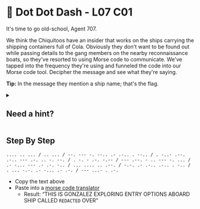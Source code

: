 # 💨 Dot Dot Dash - L07 C01

It's time to go old-school, Agent 707.

We think the Chiquitoos have an insider that works on the ships carrying the shipping containers full of Cola. Obviously they don't want to be found out while passing details to the gang members on the nearby reconnaissance boats, so they've resorted to using Morse code to communicate. We've tapped into the frequency they're using and funneled the code into our Morse code tool. Decipher the message and see what they're saying.

**Tip:** In the message they mention a ship name; that's the flag.

<details><summary>

## Need a hint?</summary>

```txt
💡 Hint: In Morse code, a quick flash is a dot, a long flash is a dash and a pause is a space.
   Write out the series of dots and dashes and match it up to the chart to turn them into letters.
```

</details>

## Step By Step

`.... .. ... / .. ... / --. --- -. --.. .- .-.. . --.. / . -..- .--. .-.. --- .-. .. -. --. / . -. - .-. -.-- / --- .--. - .. --- -. ... / .- -... --- .- .-. -.. / ... .... .. .--. / -.-. .- .-.. .-.. . -.. / . ... -.-. .- -... .- .-. / --- ...- . .-.`

- Copy the text above
- Paste into a [morse code translator](https://morsecode.world/international/translator.html)
  - Result: “THIS IS GONZALEZ EXPLORING ENTRY OPTIONS ABOARD SHIP CALLED `REDACTED` OVER”

</details>
